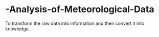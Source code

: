 # -Analysis-of-Meteorological-Data
To transform the raw data into information and then convert it into knowledge.

